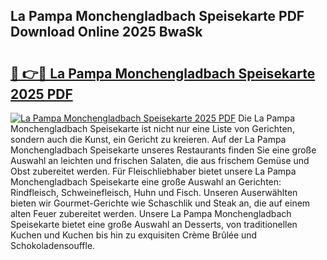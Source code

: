 ## La Pampa Monchengladbach Speisekarte PDF Download Online 2025 BwaSk

# <h2><a href="http://gcdpygn.nevu.top/?p=La+Pampa+Monchengladbach+Speisekarte">🔗 👉🔴 La Pampa Monchengladbach Speisekarte 2025 PDF</a></h2>

[![La Pampa Monchengladbach Speisekarte 2025 PDF](https://i.imgur.com/dBaPXMq.png)](http://gcdpygn.nevu.top/?p=La+Pampa+Monchengladbach+Speisekarte)
Die La Pampa Monchengladbach Speisekarte ist nicht nur eine Liste von Gerichten, sondern auch die Kunst, ein Gericht zu kreieren. Auf der La Pampa Monchengladbach Speisekarte unseres Restaurants finden Sie eine große Auswahl an leichten und frischen Salaten, die aus frischem Gemüse und Obst zubereitet werden. Für Fleischliebhaber bietet unsere La Pampa Monchengladbach Speisekarte eine große Auswahl an Gerichten: Rindfleisch, Schweinefleisch, Huhn und Fisch. Unseren Auserwählten bieten wir Gourmet-Gerichte wie Schaschlik und Steak an, die auf einem alten Feuer zubereitet werden. Unsere La Pampa Monchengladbach Speisekarte bietet eine große Auswahl an Desserts, von traditionellen Kuchen und Kuchen bis hin zu exquisiten Crème Brûlée und Schokoladensouffle.
